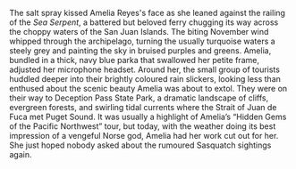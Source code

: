 The salt spray kissed Amelia Reyes's face as she leaned against the railing of the *Sea Serpent*, a battered but beloved ferry chugging its way across the choppy waters of the San Juan Islands. The biting November wind whipped through the archipelago, turning the usually turquoise waters a steely grey and painting the sky in bruised purples and greens.  Amelia, bundled in a thick, navy blue parka that swallowed her petite frame, adjusted her microphone headset.  Around her, the small group of tourists huddled deeper into their brightly coloured rain slickers, looking less than enthused about the scenic beauty Amelia was about to extol.  They were on their way to Deception Pass State Park, a dramatic landscape of cliffs, evergreen forests, and swirling tidal currents where the Strait of Juan de Fuca met Puget Sound. It was usually a highlight of Amelia’s “Hidden Gems of the Pacific Northwest” tour, but today, with the weather doing its best impression of a vengeful Norse god, Amelia had her work cut out for her.  She just hoped nobody asked about the rumoured Sasquatch sightings again.
